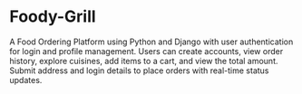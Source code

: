 # Foody-Grill
A Food Ordering Platform using Python and Django with user authentication for login and profile management. Users can create accounts, view order history, explore cuisines, add items to a cart, and view the total amount. Submit address and login details to place orders with real-time status updates.
